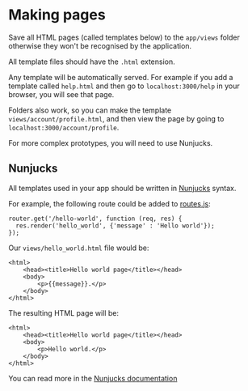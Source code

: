 # Making pages

Save all HTML pages (called templates below) to the `app/views` folder otherwise they won't be recognised by the application.

All template files should have the `.html` extension.

Any template will be automatically served. For example if you add a template called `help.html` and then go to `localhost:3000/help` in your browser, you will see that page.

Folders also work, so you can make the template `views/account/profile.html`, and then view the page by going to `localhost:3000/account/profile`.

For more complex prototypes, you will need to use Nunjucks.

## Nunjucks

All templates used in your app should be written in [Nunjucks](https://mozilla.github.io/nunjucks/templating.html) syntax.

For example, the following route could be added to [routes.js](../app/routes.js):

    router.get('/hello-world', function (req, res) {
      res.render('hello_world', {'message' : 'Hello world'});
    });

Our `views/hello_world.html` file would be:

    <html>
        <head><title>Hello world page</title></head>
        <body>
            <p>{{message}}.</p>
        </body>
    </html>
    
The resulting HTML page will be:

    <html>
        <head><title>Hello world page</title></head>
        <body>
            <p>Hello world.</p>
        </body>
    </html>

You can read more in the [Nunjucks documentation](https://mozilla.github.io/nunjucks/templating.html)
